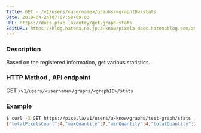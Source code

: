 ```yaml
---
Title: GET - /v1/users/<username>/graphs/<graphID>/stats
Date: 2019-04-24T07:07:58+09:00
URL: https://docs.pixe.la/entry/get-graph-stats
EditURL: https://blog.hatena.ne.jp/a-know/pixela-docs.hatenablog.com/atom/entry/17680117127076487018
---
```


### Description
Based on the registered information, get various statistics.

### HTTP Method , API endpoint
<span class="badge badge-get">GET</span> `/v1/users/<username>/graphs/<graphID>/stats`

### Example

```sh
$ curl -X GET https://pixe.la/v1/users/a-know/graphs/test-graph/stats
{"totalPixelsCount":4,"maxQuantity":7,"minQuantity":4,"totalQuantity":25,"avgQuantity":6.25,"todaysQuantity":3}
```
